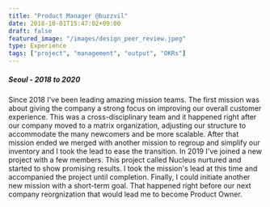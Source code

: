 ```yaml
---
title: "Product Manager @buzzvil"
date: 2018-10-01T15:47:02+09:00
draft: false
featured_image: "/images/design_peer_review.jpeg"
type: Experience
tags: ["project", "management", "output", "OKRs"]
---
```

##### Seoul - 2018 to 2020
Since 2018 I've been leading amazing mission teams. The first mission was about giving the company a strong focus on improving our overall customer experience. This was a cross-disciplinary team and it happened right after our company moved to a matrix organization, adjusting our structure to accommodate the many newcomers and be more scalable.
After that mission ended we merged with another mission to regroup and simplify our inventory and I took the lead to ease the transition.
In 2019 I've joined a new project with a few members. This project called Nucleus nurtured and started to show promising results. I took the mission's lead at this time and accompanied the project until completion.
Finally, I could initiate another new mission with a short-term goal. That happened right before our next company reorgnization that would lead me to become Product Owner.